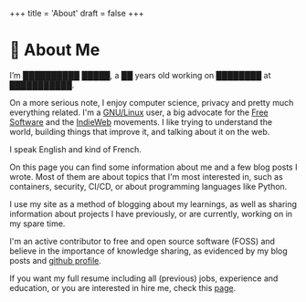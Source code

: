 +++
title = 'About'
draft = false
+++

# 👋 About Me

I’m ██████████ █████, a ██ years old working on ████████ at ███████████.

On a more serious note, I enjoy computer science, privacy and pretty much everything related.
I'm a [GNU/Linux](https://www.gnu.org/) user, a big advocate for the [Free Software](https://www.fsf.org/)
and the [IndieWeb](https://indieweb.org/) movements. I like trying to understand the world, building things
that improve it, and talking about it on the web.

I speak English and kind of French.

On this page you can find some information about me and a few blog posts I wrote. Most of them are about
topics that I'm most interested in, such as containers, security, CI/CD, or about programming languages like Python.

I use my site as a method of blogging about my learnings, as well as sharing information about projects
I have previously, or are currently, working on in my spare time.

I'm an active contributor to free and open source software (FOSS) and believe in the importance of knowledge sharing,
as evidenced by my blog posts and [github profile](https://github.com/thatmlopsguy).

If you want my full resume including all (previous) jobs, experience and education, or you are interested in hire me,
check this [page](hire.md).
